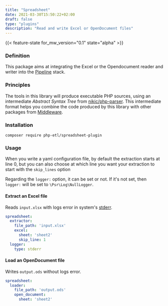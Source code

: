 ```yaml
---
title: "Spreadsheet"
date: 2021-03-30T15:50:22+02:00
draft: false
type: "plugins"
description: "Read and write Excel or OpenDocument files"
---
```


{{< feature-state for_mw_version="0.1" state="alpha" >}}

### Definition
This package aims at integrating the Excel or the Opendocument reader and writer into the
[Pipeline](https://github.com/php-etl/pipeline) stack.

### Principles
The tools in this library will produce executable PHP sources, using an intermediate _Abstract Syntax Tree_ from
[nikic/php-parser](https://github.com/nikic/PHP-Parser). This intermediate format helps you combine
the code produced by this library with other packages from [Middleware](https://github.com/php-etl).

### Installation
```
composer require php-etl/spreadsheet-plugin
```

### Usage
When you write a yaml configuration file, by default the extraction starts at line 0, but
you can also choose at which line you want your extraction to start with the `skip_lines` option

Regarding the `logger:` option, it can be set or not. If it's not set, then `logger:` will be set to `\Psr\Log\NullLogger`.

#### Extract an Excel file
Reads `input.xlsx` with logs error in system's [stderr](https://en.wikipedia.org/wiki/Standard_streams#Standard_error_(stderr)).

```yaml
spreadsheet:
  extractor:
    file_path: 'input.xlsx'
    excel:
      sheet: 'sheet2'
      skip_line: 1
  logger:
    type: stderr
```
#### Load an OpenDocument file

Writes `output.ods` without logs error.

```yaml
spreadsheet:
  loader:
    file_path: 'output.ods'
    open_document:
      sheet: 'sheet2'
```
